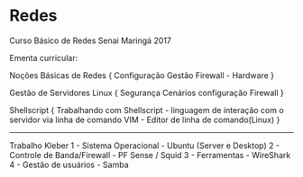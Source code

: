 # Redes

Curso Básico de Redes Senai Maringá 2017


Ementa curricular:

Noções Básicas de Redes {
  Configuração
  Gestão
  Firewall - Hardware
}

Gestão de Servidores Linux {
  Segurança
  Cenários
  configuração
  Firewall
}


Shellscript {
  Trabalhando com Shellscript - linguagem de interação com o servidor via linha de comando
  VIM - Editor de linha de comando(Linux)
}



---------------------------------------------------------------------------------------------------
Trabalho Kleber
1 - Sistema Operacional - Ubuntu (Server e Desktop)
2 - Controle de Banda/Firewall - PF Sense / Squid
3 - Ferramentas - WireShark
4 - Gestão de usuários - Samba
